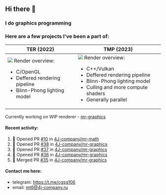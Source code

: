 ## Hi there 👋
### I do graphics programming
### Here are a few projects I've been a part of:  

TER (2022)            |  TMP (2023)
-------------------------|-------------------------
![](images/ter_screenshot_00_upscaled.png) Render overview: <br><ul><li> C/OpenGL <li> Deffered rendering pipeline <li> Blinn-Phong lighting model | ![](images/tmp_screenshot_01_upscaled.png) Render overview: <br><ul><li> C++/Vulkan <li> Deffered rendering pipeline <li> Blinn-Phong lighting model <li> Culling and more compute shaders <li> Generally parallel

Currently working on WIP renderer - [mr-graphics](https://github.com/4J-company/mr-graphics)  

#### Recent activity:
<!--START_SECTION:activity-->
1. 💪 Opened PR [#10](https://github.com/4J-company/mr-math/pull/10) in [4J-company/mr-math](https://github.com/4J-company/mr-math)
2. 💪 Opened PR [#38](https://github.com/4J-company/mr-graphics/pull/38) in [4J-company/mr-graphics](https://github.com/4J-company/mr-graphics)
3. 💪 Opened PR [#37](https://github.com/4J-company/mr-graphics/pull/37) in [4J-company/mr-graphics](https://github.com/4J-company/mr-graphics)
4. 💪 Opened PR [#36](https://github.com/4J-company/mr-graphics/pull/36) in [4J-company/mr-graphics](https://github.com/4J-company/mr-graphics)
5. 🎉 Merged PR [#35](https://github.com/4J-company/mr-graphics/pull/35) in [4J-company/mr-graphics](https://github.com/4J-company/mr-graphics)
<!--END_SECTION:activity-->

#### Contact me here:
 - telegram: https://t.me/cgsg106
 - email:    mt6@4j-company.ru

